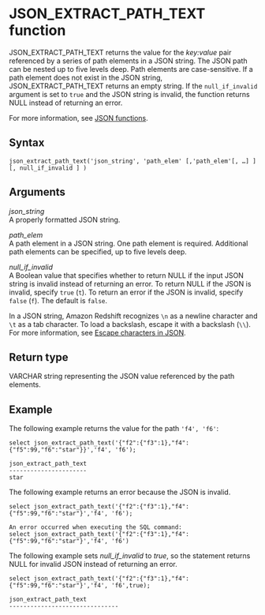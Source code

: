 # JSON\_EXTRACT\_PATH\_TEXT function<a name="JSON_EXTRACT_PATH_TEXT"></a>

JSON\_EXTRACT\_PATH\_TEXT returns the value for the *key:value* pair referenced by a series of path elements in a JSON string\. The JSON path can be nested up to five levels deep\. Path elements are case\-sensitive\. If a path element does not exist in the JSON string, JSON\_EXTRACT\_PATH\_TEXT returns an empty string\. If the `null_if_invalid` argument is set to `true` and the JSON string is invalid, the function returns NULL instead of returning an error\.

For more information, see [JSON functions](json-functions.md)\. 

## Syntax<a name="JSON_EXTRACT_PATH_TEXT-synopsis"></a>

```
json_extract_path_text('json_string', 'path_elem' [,'path_elem'[, …] ] [, null_if_invalid ] )
```

## Arguments<a name="JSON_EXTRACT_PATH_TEXT-arguments"></a>

 *json\_string*  
A properly formatted JSON string\.

*path\_elem*  
A path element in a JSON string\. One path element is required\. Additional path elements can be specified, up to five levels deep\.

*null\_if\_invalid*  
A Boolean value that specifies whether to return NULL if the input JSON string is invalid instead of returning an error\. To return NULL if the JSON is invalid, specify `true` \(`t`\)\. To return an error if the JSON is invalid, specify `false` \(`f`\)\. The default is `false`\.

In a JSON string, Amazon Redshift recognizes `\n` as a newline character and `\t` as a tab character\. To load a backslash, escape it with a backslash \(`\\`\)\. For more information, see [Escape characters in JSON](copy-usage_notes-copy-from-json.md#copy-usage-json-escape-characters)\.

## Return type<a name="JSON_EXTRACT_PATH_TEXT-return"></a>

VARCHAR string representing the JSON value referenced by the path elements\.

## Example<a name="JSON_EXTRACT_PATH_TEXT-examples"></a>

The following example returns the value for the path `'f4', 'f6'`: 

```
select json_extract_path_text('{"f2":{"f3":1},"f4":{"f5":99,"f6":"star"}}','f4', 'f6');

json_extract_path_text
---------------------- 
star
```

The following example returns an error because the JSON is invalid\.

```
select json_extract_path_text('{"f2":{"f3":1},"f4":{"f5":99,"f6":"star"}','f4', 'f6');
 
An error occurred when executing the SQL command:
select json_extract_path_text('{"f2":{"f3":1},"f4":{"f5":99,"f6":"star"}','f4', 'f6')
```

The following example sets *null\_if\_invalid* to *true*, so the statement returns NULL for invalid JSON instead of returning an error\.

```
select json_extract_path_text('{"f2":{"f3":1},"f4":{"f5":99,"f6":"star"}','f4', 'f6',true);
 
json_extract_path_text
-------------------------------
```